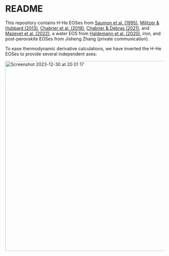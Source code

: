 # README

This repository contains H-He EOSes from [Saumon et al. (1995)](https://ui.adsabs.harvard.edu/abs/1995ApJS...99..713S/abstract), [Militzer & Hubbard (2013)](https://iopscience.iop.org/article/10.1088/0004-637X/774/2/148/meta), [Chabrier et al. (2019)](https://iopscience.iop.org/article/10.3847/1538-4357/aaf99f/meta), [Chabrier & Debras (2021)](https://iopscience.iop.org/article/10.3847/1538-4357/abfc48/meta), and [Mazevet et al. (2022)](https://www.aanda.org/articles/aa/abs/2022/08/aa35764-19/aa35764-19.html), a water EOS from [Haldemann et al. (2020)](https://www.aanda.org/articles/aa/full_html/2020/11/aa38367-20/aa38367-20.html), iron, and post-perovskite EOSes from Jisheng Zhang (private communication). 

To ease thermodynamic derivative calculations, we have inverted the H-He EOSes to provide several independent axes:


<img width="603" alt="Screenshot 2023-12-30 at 20 01 17" src="https://github.com/Rob685/eos/assets/48569647/5c18c88b-c64a-425a-ac1b-87cb204fc16c">
